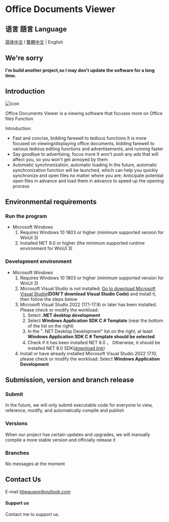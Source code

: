 # Office Documents Viewer
## 语言 語言 Language
[简体中文](/.github/res/MarkDown/ZH-CN.md)   l
[繁體中文](/.github/res/MarkDown/ZH-TR.md "查看繁體中文的說明")   |
English
## We're sorry
**I'm build another project,so I may don't update the software for a long time.**
## Introduction
![icon](/.github/res/ass/iconw.svg)    

Office Documents Viewer is a viewing software that focuses more on Office files
Function   

Introduction:
- Fast and concise, bidding farewell to tedious functions
    It is more focused on viewing/displaying office documents, bidding farewell to various tedious editing functions and advertisements, and running faster
- Say goodbye to advertising, focus more
    It won't push any ads that will affect you, so you won't get annoyed by them
- Automatic synchronization, automatic loading
    In the future, automatic synchronization function will be launched, which can help you quickly synchronize and open files no matter where you are; Anticipate potential open files in advance and load them in advance to speed up the opening process
## Environmental requirements
### Run the program
- Microsoft Windows
    1. Requires Windows 10 1803 or higher (minimum supported version for WinUI 3)
    2. Installed NET 8.0 or higher (the minimum supported runtime environment for WinUI 3)
### Development environment
- Microsoft Windows
    1. Requires Windows 10 1803 or higher (minimum supported version for WinUI 3)
    2. Microsoft Visual Studio is not installed: [Go to download Microsoft Visual Studio](https://visualstudio.microsoft.com/zh-hans/)**(DON'T download Visual Studio Code)** and install it, then follow the steps below  
    3. Microsoft Visual Studio 2022 (17.1-17.9) or later has been installed. Please check or modify the workload:
        1. Select **.NET desktop development**
        2. Select **Windows Application SDK C # Template** (near the bottom of the list on the right)
        3. In the ". NET Desktop Development" list on the right, at least **Windows Application SDK C # Template should be selected**
        4. Check if it has been installed NET 8.0 ， Otherwise, it should be installed NET 8.0 SDK([download link](https://dotnet.microsoft.com/zh-cn/download/dotnet/8.0))
    4. Install or have already installed Microsoft Visual Studio 2022 17.10, please check or modify the workload:
        Select **Windows Application Development**
## Submission, version and branch release
### Submit
In the future, we will only submit executable code for everyone to view, reference, modify, and automatically compile and publish
### Versions
When our project has certain updates and upgrades, we will manually compile a more stable version and officially release it
### Branches
No messages at the moment
## Contact Us
E-mail hbeauwor@outlook.com
#### Support us
Contact me to support us.
